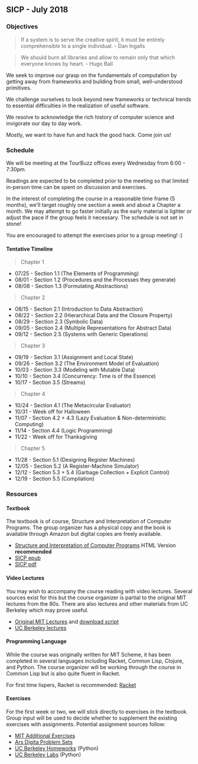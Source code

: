 ## SICP - July 2018

### Objectives

> If a system is to serve the creative spirit, it must be entirely comprehensible to a single individual. - Dan Ingalls

> We should burn all libraries and allow to remain only that which everyone knows by heart. - Hugo Ball

We seek to improve our grasp on the fundamentals of computation by getting away from frameworks and building from small, well-understood primitives.

We challenge ourselves to look beyond new frameworks or technical trends to essential difficulties in the realization of useful software.

We resolve to acknowledge the rich history of computer science and invigorate our day to day work.

Mostly, we want to have fun and hack the good hack. Come join us!

### Schedule

We will be meeting at the TourBuzz offices every Wednesday from 6:00 - 7:30pm.

Readings are expected to be completed prior to the meeting so that limited
in-person time can be spent on discussion and exercises.

In the interest of completing the course in a reasonable time frame (5 months),
we'll target roughly one section a week and about a Chapter a month. We may attempt
to go faster initially as the early material is lighter or adjust the pace if the
group feels it necessary. The schedule is not set in stone!

You are encouraged to attempt the exercises prior to a group meeting! :)

#### Tentative Timeline

> Chapter 1

* 07/25 - Section 1.1 (The Elements of Programming)
* 08/01 - Section 1.2 (Procedures and the Processes they generate)
* 08/08 - Section 1.3 (Formulating Abstractions)

> Chapter 2

* 08/15 - Section 2.1 (Introduction to Data Abstraction)
* 08/22 - Section 2.2 (Hierarchical Data and the Closure Property)
* 08/29 - Section 2.3 (Symbolic Data)
* 09/05 - Section 2.4 (Multiple Representations for Abstract Data)
* 09/12 - Section 2.5 (Systems with Generic Operations)

> Chapter 3

* 09/19 - Section 3.1 (Assignment and Local State)
* 09/26 - Section 3.2 (The Environment Model of Evaluation)
* 10/03 - Section 3.3 (Modeling with Mutable Data)
* 10/10 - Section 3.4 (Concurrency: Time is of the Essence)
* 10/17 - Section 3.5 (Streams)

> Chapter 4

* 10/24 - Section 4.1 (The Metacircular Evaluator)
* 10/31 - Week off for Halloween
* 11/07 - Section 4.2 + 4.3 (Lazy Evaluation & Non-deterministic Computing)
* 11/14 - Section 4.4 (Logic Programming)
* 11/22 - Week off for Thanksgiving

> Chapter 5

* 11/28 - Section 5.1 (Designing Register Machines)
* 12/05 - Section 5.2 (A Register-Machine Simulator)
* 12/12 - Section 5.3 + 5.4 (Garbage Collection + Explicit Control)
* 12/19 - Section 5.5 (Compilation)

### Resources

#### Textbook

The textbook is of course, Structure and Interpretation of Computer Programs.
The group organizer has a physical copy and the book is available through Amazon
but digital copies are freely available.

* [Structure and Interpretation of Computer Programs][sicp-web] HTML Version **recommended**
* [SICP epub][sicp-epub]
* [SICP pdf][sicp-pdf]

[sicp-web]: https://sarabander.github.io/sicp/
[sicp-epub]: https://github.com/sarabander/sicp-epub/blob/master/sicp.epub?raw=true
[sicp-pdf]: https://github.com/sarabander/sicp-pdf/raw/master/sicp.pdf

#### Video Lectures

You may wish to accompany the course reading with video lectures. Several sources
exist for this but the course organizer is partial to the original MIT lectures from the
80s. There are also lectures and other materials from UC Berkeley which may prove useful.

* [Original MIT Lectures][mit-lectures] and [download script][script]
* [UC Berkeley lectures][cs-61a]


[mit-lectures]: https://ocw.mit.edu/courses/electrical-engineering-and-computer-science/6-001-structure-and-interpretation-of-computer-programs-spring-2005/video-lectures/
[script]: https://gist.github.com/simlun/4014494
[cs-61a]: https://www.youtube.com/user/papajohnno/playlists

#### Programming Language

While the course was originally written for MIT Scheme, it has been completed in several
languages including Racket, Common Lisp, Clojure, and Python. The course organizer will
be working through the course in Common Lisp but is also quite fluent in Racket.

For first time lispers, Racket is recommended: [Racket](https://download.racket-lang.org/)

#### Exercises

For the first week or two, we will stick directly to exercises in the textbook.
Group input will be used to decide whether to supplement the existing exercises
with assignments. Potential assignment sources follow:

* [MIT Additional Exercises][mit-exercises]
* [Ars Digita Problem Sets][aduni-exercises]
* [UC Berkeley Homeworks][ucb-exercises] (Python)
* [UC Berkeley Labs][ucb-labs] (Python)

[mit-exercises]: https://mitpress.mit.edu/sites/default/files/sicp/psets/index.html
[aduni-exercises]: http://www.aduni.org/courses/sicp/index.php?view=cw
[ucb-exercises]: https://inst.eecs.berkeley.edu/~cs61a/sp18/hw/
[ucb-labs]: https://inst.eecs.berkeley.edu/~cs61a/sp18/labs/
